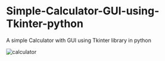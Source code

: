 # Simple-Calculator-GUI-using-Tkinter-python

A simple Calculator with GUI using Tkinter library in python

 ![calculator](https://github.com/farzeennimran/Simple-Calculator-GUI-using-Tkinter-python/assets/136755585/810f9506-00aa-4d9b-b615-4f640623d58f)


